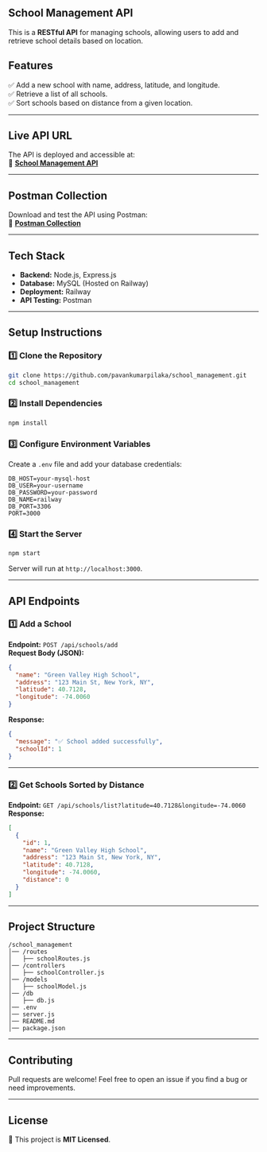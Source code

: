 ## **School Management API**  

This is a **RESTful API** for managing schools, allowing users to add and retrieve school details based on location.  

## **Features**
✅ Add a new school with name, address, latitude, and longitude.  
✅ Retrieve a list of all schools.  
✅ Sort schools based on distance from a given location.  

---

## **Live API URL**  
The API is deployed and accessible at:  
🔗 **[School Management API](https://schoolmanagement-production-55d7.up.railway.app)**  

---

## **Postman Collection**  
Download and test the API using Postman:  
📂 **[Postman Collection](https://drive.google.com/file/d/1mcD_JM6WAbSPhoCC-RgNIEOFMAvT-ABw/view?usp=sharing)**  

---

## **Tech Stack**  
- **Backend:** Node.js, Express.js  
- **Database:** MySQL (Hosted on Railway)  
- **Deployment:** Railway  
- **API Testing:** Postman  

---

## **Setup Instructions**  
### **1️⃣ Clone the Repository**  
```bash
git clone https://github.com/pavankumarpilaka/school_management.git
cd school_management
```

### **2️⃣ Install Dependencies**  
```bash
npm install
```

### **3️⃣ Configure Environment Variables**  
Create a `.env` file and add your database credentials:  
```
DB_HOST=your-mysql-host
DB_USER=your-username
DB_PASSWORD=your-password
DB_NAME=railway
DB_PORT=3306
PORT=3000
```

### **4️⃣ Start the Server**  
```bash
npm start
```
Server will run at `http://localhost:3000`.

---

## **API Endpoints**  

### **1️⃣ Add a School**  
**Endpoint:** `POST /api/schools/add`  
**Request Body (JSON):**  
```json
{
  "name": "Green Valley High School",
  "address": "123 Main St, New York, NY",
  "latitude": 40.7128,
  "longitude": -74.0060
}
```
**Response:**  
```json
{
  "message": "✅ School added successfully",
  "schoolId": 1
}
```

---

### **2️⃣ Get Schools Sorted by Distance**  
**Endpoint:** `GET /api/schools/list?latitude=40.7128&longitude=-74.0060`  
**Response:**  
```json
[
  {
    "id": 1,
    "name": "Green Valley High School",
    "address": "123 Main St, New York, NY",
    "latitude": 40.7128,
    "longitude": -74.0060,
    "distance": 0
  }
]
```

---

## **Project Structure**
```
/school_management
│── /routes
│   ├── schoolRoutes.js
│── /controllers
│   ├── schoolController.js
│── /models
│   ├── schoolModel.js
│── /db
│   ├── db.js
│── .env
│── server.js
│── README.md
│── package.json
```

---

## **Contributing**  
Pull requests are welcome! Feel free to open an issue if you find a bug or need improvements.

---

## **License**  
📜 This project is **MIT Licensed**.

